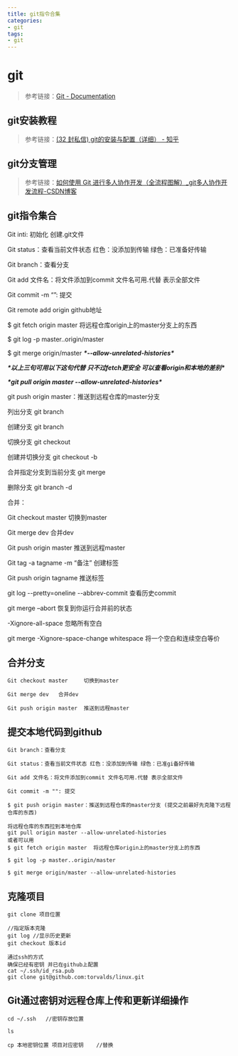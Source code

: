 ```yaml
---
title: git指令合集
categories:
- git
tags:
- git
---
```


# git

> 参考链接：[Git - Documentation](https://git-scm.com/doc)

## git安装教程

> 参考链接：[(32 封私信) git的安装与配置（详细） - 知乎](https://zhuanlan.zhihu.com/p/597447255)

## git分支管理

> 参考链接：[如何使用 Git 进行多人协作开发（全流程图解）_git多人协作开发流程-CSDN博客](https://blog.csdn.net/whc18858/article/details/133209975)

## git指令集合

Git inti: 初始化 创建.git文件

Git status：查看当前文件状态 红色：没添加到传输 绿色：已准备好传输

Git branch：查看分支

Git add 文件名：将文件添加到commit 文件名可用.代替 表示全部文件

Git commit -m “”: 提交

Git remote add origin github地址

$ git fetch origin master  将远程仓库origin上的master分支上的东西

$ git log -p master..origin/master 

$ git merge origin/master  ***\*--allow-unrelated-histories\****

***\*以上三句可用以下这句代替 只不过fetch更安全 可以查看origin和本地的差别\****

***\*git pull origin master --allow-unrelated-histories\****

git push origin master：推送到远程仓库的master分支

列出分支 git branch

创建分支 git branch <name>

切换分支 git checkout <name>

创建并切换分支 git checkout -b <name>

合并指定分支到当前分支 git merge <name>

删除分支 git branch -d <name>

合并：

Git checkout master 	切换到master

Git merge dev	合并dev

Git push origin master	推送到远程master

Git tag -a tagname -m “备注” 创建标签

Git push origin tagname 推送标签

git log --pretty=oneline --abbrev-commit 查看历史commit

git merge –abort 恢复到你运行合并前的状态

-Xignore-all-space 忽略所有空白

git merge -Xignore-space-change whitespace 将一个空白和连续空白等价



## 合并分支

```git
Git checkout master 	切换到master

Git merge dev	合并dev

Git push origin master	推送到远程master
```



## 提交本地代码到github

```
Git branch：查看分支

Git status：查看当前文件状态 红色：没添加到传输 绿色：已准gi备好传输

Git add 文件名：将文件添加到commit 文件名可用.代替 表示全部文件

Git commit -m "": 提交

$ git push origin master：推送到远程仓库的master分支 (提交之前最好先克隆下远程仓库的东西)

将远程仓库的东西拉到本地仓库
git pull origin master --allow-unrelated-histories
或者可以用
$ git fetch origin master  将远程仓库origin上的master分支上的东西

$ git log -p master..origin/master 

$ git merge origin/master --allow-unrelated-histories
```



## 克隆项目

```
git clone 项目位置

//指定版本克隆
git log //显示历史更新
git checkout 版本id	
```

```
通过ssh的方式
确保已经有密钥 并已在github上配置
cat ~/.ssh/id_rsa.pub
git clone git@github.com:torvalds/linux.git
```



## Git通过密钥对远程仓库上传和更新详细操作

```
cd ~/.ssh	//密钥存放位置

ls

cp 本地密钥位置 项目对应密钥	//替换
```

